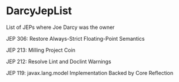 # DarcyJepList
List of JEPs where Joe Darcy was the owner

JEP 306: Restore Always-Strict Floating-Point Semantics

JEP 213: Milling Project Coin

JEP 212: Resolve Lint and Doclint Warnings

JEP 119: javax.lang.model Implementation Backed by Core Reflection
